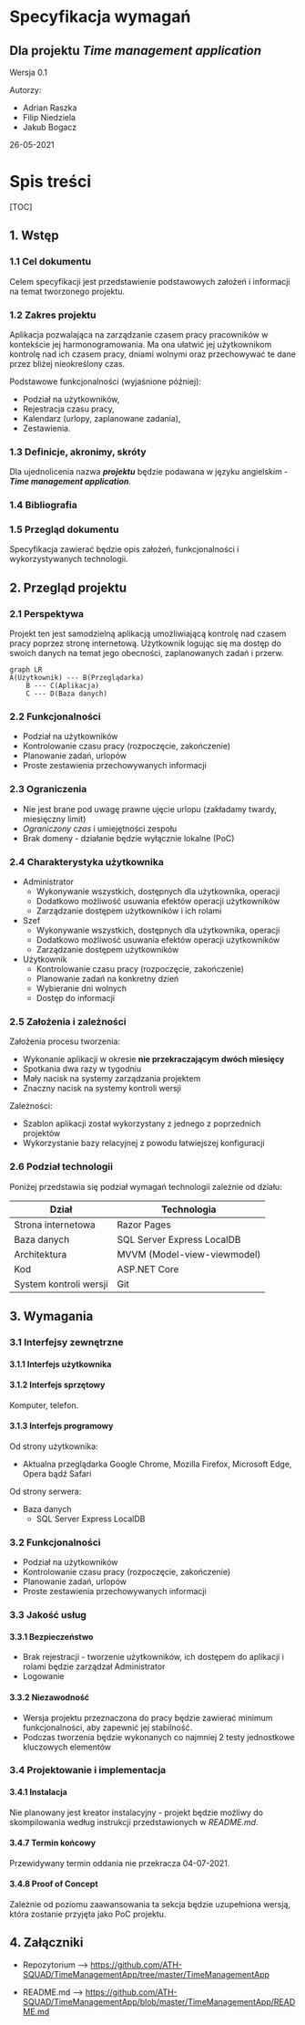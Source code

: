 # Specyfikacja wymagań
## Dla projektu *Time management application*

Wersja 0.1  

Autorzy: 

* Adrian Raszka
* Filip Niedziela
* Jakub Bogacz  

26-05-2021

Spis treści
=================

[TOC]

## 1. Wstęp
### 1.1 Cel dokumentu
Celem specyfikacji jest przedstawienie podstawowych założeń i informacji na temat tworzonego projektu.

### 1.2 Zakres projektu

Aplikacja pozwalająca na zarządzanie czasem pracy pracowników w kontekście jej harmonogramowania. Ma ona ułatwić jej użytkownikom kontrolę nad ich czasem pracy, dniami wolnymi oraz przechowywać te dane przez bliżej nieokreślony czas.

Podstawowe funkcjonalności (wyjaśnione później):

* Podział na użytkowników,
* Rejestracja czasu pracy,
* Kalendarz (urlopy, zaplanowane zadania),
* Zestawienia.

### 1.3 Definicje, akronimy, skróty

Dla ujednolicenia nazwa ***projektu*** będzie podawana w języku angielskim - ***Time management application***.

### 1.4 Bibliografia

<!-- TODO: Uzupełnić o linki do kluczowych dokumentacji @rvshu13 -->

### 1.5 Przegląd dokumentu
Specyfikacja zawierać będzie opis założeń, funkcjonalności i wykorzystywanych technologii.

## 2. Przegląd projektu
### 2.1 Perspektywa
Projekt ten jest samodzielną aplikacją umożliwiającą kontrolę nad czasem pracy poprzez stronę internetową. Użytkownik logując się ma dostęp do swoich danych na temat jego obecności, zaplanowanych zadań i przerw. 

```mermaid
graph LR
A(Użytkownik) --- B(Przeglądarka)
    B --- C(Aplikacja)
    C --- D(Baza danych)
```

### 2.2 Funkcjonalności

* Podział na użytkowników
* Kontrolowanie czasu pracy (rozpoczęcie, zakończenie)
* Planowanie zadań, urlopów
* Proste zestawienia przechowywanych informacji

### 2.3 Ograniczenia

* Nie jest brane pod uwagę prawne ujęcie urlopu (zakładamy twardy, miesięczny limit)
* *Ograniczony czas* i umiejętności zespołu
* Brak domeny - działanie będzie wyłącznie lokalne (PoC)

### 2.4 Charakterystyka użytkownika

* Administrator
  * Wykonywanie wszystkich, dostępnych dla użytkownika, operacji
  * Dodatkowo możliwość usuwania efektów operacji użytkowników
  * Zarządzanie dostępem użytkowników i ich rolami
* Szef
  * Wykonywanie wszystkich, dostępnych dla użytkownika, operacji
  * Dodatkowo możliwość usuwania efektów operacji użytkowników
  * Zarządzanie dostępem użytkowników
* Użytkownik
  * Kontrolowanie czasu pracy (rozpoczęcie, zakończenie)
  * Planowanie zadań na konkretny dzień
  * Wybieranie dni wolnych
  * Dostęp do informacji

### 2.5 Założenia i zależności

Założenia procesu tworzenia:

* Wykonanie aplikacji w okresie **nie przekraczającym** **dwóch miesięcy**
* Spotkania dwa razy w tygodniu
* Mały nacisk na systemy zarządzania projektem
* Znaczny nacisk na systemy kontroli wersji

Zależności:

* Szablon aplikacji został wykorzystany z jednego z poprzednich projektów
* Wykorzystanie bazy relacyjnej z powodu łatwiejszej konfiguracji

### 2.6 Podział technologii

Poniżej przedstawia się podział wymagań technologii zależnie od działu:

| Dział                  | Technologia                 |
| ---------------------- | --------------------------- |
| Strona internetowa     | Razor Pages                 |
| Baza danych            | SQL Server Express LocalDB  |
| Architektura           | MVVM (Model-view-viewmodel) |
| Kod                    | ASP.NET Core                |
| System kontroli wersji | Git                         |

## 3. Wymagania
### 3.1 Interfejsy zewnętrzne
#### 3.1.1 Interfejs użytkownika
<!-- TODO: Wykonać wireframe w Figmie @rvshu13 -->

#### 3.1.2 Interfejs sprzętowy
Komputer, telefon.

#### 3.1.3 Interfejs programowy

Od strony użytkownika:

* Aktualna przeglądarka Google Chrome, Mozilla Firefox, Microsoft Edge, Opera bądź Safari

Od strony serwera:

* Baza danych
  * SQL Server Express LocalDB

### 3.2 Funkcjonalności
* Podział na użytkowników
* Kontrolowanie czasu pracy (rozpoczęcie, zakończenie)
* Planowanie zadań, urlopów
* Proste zestawienia przechowywanych informacji

### 3.3 Jakość usług
#### 3.3.1 Bezpieczeństwo
* Brak rejestracji - tworzenie użytkowników, ich dostępem do aplikacji i rolami będzie zarządzał Administrator
* Logowanie

#### 3.3.2 Niezawodność

* Wersja projektu przeznaczona do pracy będzie zawierać minimum funkcjonalności, aby zapewnić jej stabilność.
* Podczas tworzenia będzie wykonanych co najmniej 2 testy jednostkowe kluczowych elementów

### 3.4 Projektowanie i implementacja

#### 3.4.1 Instalacja
Nie planowany jest kreator instalacyjny - projekt będzie możliwy do skompilowania według instrukcji przedstawionych w *README.md*.

#### 3.4.7 Termin końcowy
Przewidywany termin oddania nie przekracza 04-07-2021.

#### 3.4.8 Proof of Concept
Zależnie od poziomu zaawansowania ta sekcja będzie uzupełniona wersją, która zostanie przyjęta jako PoC projektu.

## 4. Załączniki

<!-- TODO: Zmienić odnośniki po uaktualnieniu struktury repozytorium @rvshu13 -->

* Repozytorium --> https://github.com/ATH-SQUAD/TimeManagementApp/tree/master/TimeManagementApp

* README.md --> https://github.com/ATH-SQUAD/TimeManagementApp/blob/master/TimeManagementApp/README.md
